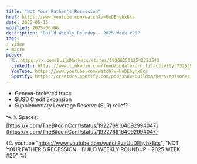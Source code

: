 ```yaml
---
title: "Not Your Father's Recession"
href: https://www.youtube.com/watch?v=UuDEhyhx8cs
date: 2025-05-15
modified: 2025-06-06
description: "Build Weekly Roundup - 2025 Week #20"
tags:
- video
- macro
posse:
  𝕏: https://x.com/BuildMarkets/status/1920625012542722543
  LinkedIn: https://www.linkedin.com/feed/update/urn:li:activity:7326392707856109568/
  YouTube: https://www.youtube.com/watch?v=UuDEhyhx8cs
  Spotify: https://creators.spotify.com/pod/show/buildmarkets/episodes/NOT-YOUR-FATHERS-RECESSION---BUILD-WEEKLY-ROUNDUP---2025-WEEK-20-e32un7n
---
```


- Geneva-brokered truce
- $USD Credit Expansion
- Supplementary Leverage Reserve (SLR) relief?

🛰️ 𝕏 Spaces: [https://x.com/TheBitcoinConf/status/1922769164092994047](https://x.com/TheBitcoinConf/status/1922769164092994047)

{% youtube "https://www.youtube.com/watch?v=UuDEhyhx8cs", "NOT YOUR FATHER'S RECESSION - BUILD WEEKLY ROUNDUP - 2025 WEEK #20" %}
